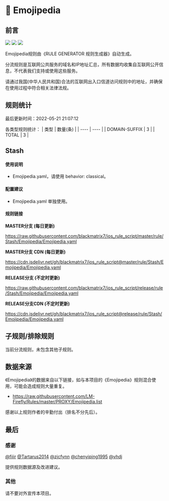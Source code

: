 # 🧸 Emojipedia

## 前言

![](https://shields.io/badge/-移除重复规则-ff69b4) ![](https://shields.io/badge/-DOMAIN与DOMAIN--SUFFIX合并-green) ![](https://shields.io/badge/-IP--CIDR(6)合并-blueviolet) 

Emojipedia规则由《RULE GENERATOR 规则生成器》自动生成。

分流规则是互联网公共服务的域名和IP地址汇总，所有数据均收集自互联网公开信息，不代表我们支持或使用这些服务。

请通过我国(中华人民共和国)合法的互联网出入口信道访问规则中的地址，并确保在使用过程中符合相关法律法规。

## 规则统计

最后更新时间：2022-05-21 21:07:12

各类型规则统计：
| 类型 | 数量(条)  | 
| ---- | ----  |
| DOMAIN-SUFFIX | 3  | 
| TOTAL | 3  | 


## Stash 

#### 使用说明
- Emojipedia.yaml，请使用 behavior: classical。

#### 配置建议
- Emojipedia.yaml 单独使用。

#### 规则链接
**MASTER分支 (每日更新)**

https://raw.githubusercontent.com/blackmatrix7/ios_rule_script/master/rule/Stash/Emojipedia/Emojipedia.yaml

**MASTER分支 CDN (每日更新)**

https://cdn.jsdelivr.net/gh/blackmatrix7/ios_rule_script@master/rule/Stash/Emojipedia/Emojipedia.yaml

**RELEASE分支 (不定时更新)**

https://raw.githubusercontent.com/blackmatrix7/ios_rule_script/release/rule/Stash/Emojipedia/Emojipedia.yaml

**RELEASE分支CDN (不定时更新)**

https://cdn.jsdelivr.net/gh/blackmatrix7/ios_rule_script@release/rule/Stash/Emojipedia/Emojipedia.yaml

## 子规则/排除规则


当前分流规则，未包含其他子规则。

## 数据来源

《Emojipedia》的数据来自以下链接，如与本项目的《Emojipedia》规则混合使用，可能会造成规则大量重复。

- https://raw.githubusercontent.com/LM-Firefly/Rules/master/PROXY/Emojipedia.list


感谢以上规则作者的辛勤付出（排名不分先后）。

## 最后

### 感谢

[@fiiir](https://github.com/fiiir) [@Tartarus2014](https://github.com/Tartarus2014) [@zjcfynn](https://github.com/zjcfynn) [@chenyiping1995](https://github.com/chenyiping1995) [@vhdj](https://github.com/vhdj)

提供规则数据源及改进建议。

### 其他

请不要对外宣传本项目。